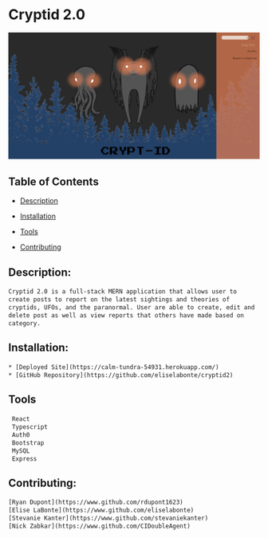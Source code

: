 # Cryptid 2.0

![cryptid](./site-screenshot.png)

  ## Table of Contents

  * [Description](#description)

  * [Installation](#installation)

  * [Tools](#tools)

  * [Contributing](#contributing)

  ## Description:
    Cryptid 2.0 is a full-stack MERN application that allows user to create posts to report on the latest sightings and theories of cryptids, UFOs, and the paranormal. User are able to create, edit and delete post as well as view reports that others have made based on category. 

  ## Installation:
    * [Deployed Site](https://calm-tundra-54931.herokuapp.com/)
    * [GitHub Repository](https://github.com/eliselabonte/cryptid2)

  ## Tools
     React 
     Typescript
     Auth0
     Bootstrap
     MySQL
     Express

  ## Contributing:
    [Ryan Dupont](https://www.github.com/rdupont1623)
    [Elise LaBonte](https://www.github.com/eliselabonte)
    [Stevanie Kanter](https://www.github.com/stevaniekanter)
    [Nick Zabkar](https://www.github.com/CIDoubleAgent)
